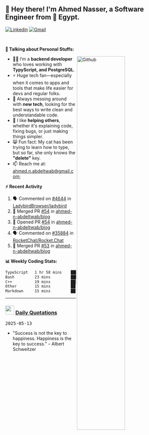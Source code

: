 <!-- Your title -->
## 👋 Hey there! I'm Ahmed Nasser, a Software Engineer from 🚀 Egypt.
<!-- Your badges
You can use the website to generate badges: https://shields.io/
-->

[![Linkedin](https://img.shields.io/badge/-LinkedIn-blue?style=flat&logo=Linkedin&logoColor=white)](https://www.linkedin.com/in/ahmed-n-abdeltwab/)
[![Gmail](https://img.shields.io/badge/-Gmail-c14438?style=flat&logo=Gmail&logoColor=white)](mailto:ahmed.n.abdeltwab@gmail.com)

&nbsp;

<!-- Talking about you -->
**🚀 Talking about Personal Stuffs:**

<!-- Any image aligned to the right. Beware the width -->
<img width="55%" align="right" alt="Github" src="https://raw.githubusercontent.com/onimur/.github/master/.resources/git-header.svg" />

- 👨‍💻 I’m a **backend developer** who loves working with **TypyScript, and PostgreSQL**.  
- ⚡ Huge tech fan—especially when it comes to apps and tools that make life easier for devs and regular folks.  
- 🌱 Always messing around with **new tech**, looking for the best ways to write clean and understandable code.  
- 🤝 I like **helping others**, whether it's explaining code, fixing bugs, or just making things simpler.  
- 😸 Fun fact: My cat has been trying to learn how to type, but so far, she only knows the **"delete"** key.  
- 📫 Reach me at: ahmed.n.abdeltwab@gmail.com;

**:zap: Recent Activity**

<!--START_SECTION:activity-->
1. 🗣 Commented on [#4644](https://github.com/LadybirdBrowser/ladybird/pull/4644#issuecomment-2873210608) in [LadybirdBrowser/ladybird](https://github.com/LadybirdBrowser/ladybird)
2. 🎉 Merged PR [#54](https://github.com/ahmed-n-abdeltwab/blog/pull/54) in [ahmed-n-abdeltwab/blog](https://github.com/ahmed-n-abdeltwab/blog)
3. 💪 Opened PR [#54](https://github.com/ahmed-n-abdeltwab/blog/pull/54) in [ahmed-n-abdeltwab/blog](https://github.com/ahmed-n-abdeltwab/blog)
4. 🗣 Commented on [#35884](https://github.com/RocketChat/Rocket.Chat/pull/35884#issuecomment-2872635648) in [RocketChat/Rocket.Chat](https://github.com/RocketChat/Rocket.Chat)
5. 🎉 Merged PR [#53](https://github.com/ahmed-n-abdeltwab/blog/pull/53) in [ahmed-n-abdeltwab/blog](https://github.com/ahmed-n-abdeltwab/blog)
<!--END_SECTION:activity-->

**📊 Weekly Coding Stats:**
<!--START_SECTION:waka-->

```txt
TypeScript   1 hr 58 mins    ███████████████░░░░░░░░░░   60.22 %
Bash         23 mins         ███░░░░░░░░░░░░░░░░░░░░░░   11.70 %
C++          19 mins         ██▒░░░░░░░░░░░░░░░░░░░░░░   09.85 %
Other        15 mins         ██░░░░░░░░░░░░░░░░░░░░░░░   07.82 %
Markdown     15 mins         ██░░░░░░░░░░░░░░░░░░░░░░░   07.76 %
```

<!--END_SECTION:waka-->

---

<h3> <img src="https://emojis.slackmojis.com/emojis/images/1621024394/39092/cat-roll.gif?1621024394" width="28" /> <a href="https://github.com/ahmed-n-abdeltwab/ahmed-n-abdeltwab/blob/master/quotations.md"> Daily Quotations</a></h3>

<kbd>2025-05-13</kbd>

- "Success is not the key to happiness. Happiness is the key to success." – Albert Schweitzer

<!-- Randomly taken from quotations.md -->
